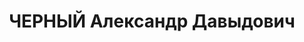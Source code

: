 ---
title: ЧЕРНЫЙ Александр Давыдович
description: 'Род. в 1907, Варшава, еврей, обр.: низшее, член ВКП(б). Проживал: Москва,
  ул. Горького, д. 61, кв. 29. Пом. начальника Политуправления Наркомата путей сообщения
  СССР по комсомолу.

  Арестован 26.06.1937. Обв. в подготовке терактов и участии в антисоветской террористической
  диверсионно-вредительской организации правых. Приговор: ВК ВС СССР, 26.11.1937 –
  ВМН. Расстрелян 26.11.1937, г.Москва.

  Реабилитирован ВК ВС СССР 17.09.1955'
---